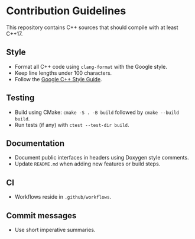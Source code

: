 # Contribution Guidelines

This repository contains C++ sources that should compile with at least C++17.

## Style
- Format all C++ code using `clang-format` with the Google style.
- Keep line lengths under 100 characters.
- Follow the [Google C++ Style Guide](https://google.github.io/styleguide/cppguide.html).

## Testing
- Build using CMake: `cmake -S . -B build` followed by `cmake --build build`.
- Run tests (if any) with `ctest --test-dir build`.

## Documentation
 - Document public interfaces in headers using Doxygen style comments.
 - Update `README.md` when adding new features or build steps.

## CI
 - Workflows reside in `.github/workflows`.

## Commit messages
- Use short imperative summaries.

